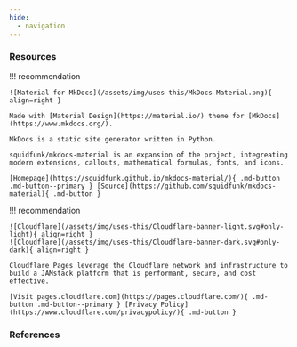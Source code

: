 ```yaml
---
hide:
  - navigation
---
```


### Resources

!!! recommendation

    ![Material for MkDocs](/assets/img/uses-this/MkDocs-Material.png){ align=right }

    Made with [Material Design](https://material.io/) theme for [MkDocs](https://www.mkdocs.org/).

    MkDocs is a static site generator written in Python.

    squidfunk/mkdocs-material is an expansion of the project, integreating modern extensions, callouts, mathematical formulas, fonts, and icons.

    [Homepage](https://squidfunk.github.io/mkdocs-material/){ .md-button .md-button--primary } [Source](https://github.com/squidfunk/mkdocs-material){ .md-button }

!!! recommendation

    ![Cloudflare](/assets/img/uses-this/Cloudflare-banner-light.svg#only-light){ align=right }
    ![Cloudflare](/assets/img/uses-this/Cloudflare-banner-dark.svg#only-dark){ align=right }

    Cloudflare Pages leverage the Cloudflare network and infrastructure to build a JAMstack platform that is performant, secure, and cost effective.

    [Visit pages.cloudflare.com](https://pages.cloudflare.com/){ .md-button .md-button--primary } [Privacy Policy](https://www.cloudflare.com/privacypolicy/){ .md-button }

### References